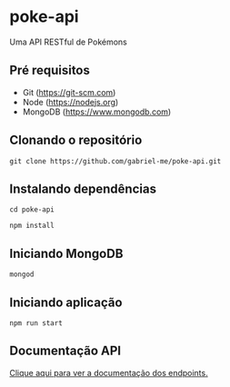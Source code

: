 # poke-api

Uma API RESTful de Pokémons

## Pré requisitos

- Git (https://git-scm.com)
- Node (https://nodejs.org)
- MongoDB (https://www.mongodb.com)

## Clonando o repositório

```
git clone https://github.com/gabriel-me/poke-api.git
```

## Instalando dependências

```
cd poke-api
```

```
npm install
```

## Iniciando MongoDB

```
mongod
```

## Iniciando aplicação

```
npm run start
```

## Documentação API

<a href="https://documenter.getpostman.com/view/6260177/SWE3dKvG?version=latest" target="_blank">Clique aqui para ver a documentação dos endpoints.</a>